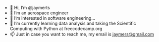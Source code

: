 - 👋 Hi, I’m @jaymerts
- 👀 I’m an aerospace engineer
- 👀 I’m interested in software engineering...
- 🌱 I’m currently learning data analysis and taking the Scientific Computing with Python at freecodecamp.org
- 📫 Just in case you want to reach me, my email is jaymers@gmail.com

<!---
jaymerts/jaymerts is a ✨ special ✨ repository because its `README.md` (this file) appears on your GitHub profile.
You can click the Preview link to take a look at your changes.
--->
